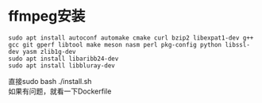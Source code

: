 # ffmpeg安装
```
sudo apt install autoconf automake cmake curl bzip2 libexpat1-dev g++ gcc git gperf libtool make meson nasm perl pkg-config python libssl-dev yasm zlib1g-dev
sudo apt install libaribb24-dev
sudo apt install libbluray-dev
```

直接sudo bash ./install.sh<br />
如果有问题，就看一下Dockerfile
